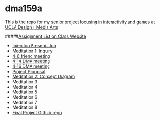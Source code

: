 # dma159a

This is the repo for my [senior project focusing in interactivity and games](http://classes.dma.ucla.edu/Spring21/159A/)  at [UCLA Design `|` Media Arts](dma.ucla.edu)

#####[Assignment List on Class Website](http://classes.dma.ucla.edu/Spring21/159A/schedule)

* [Intention Presentation](4-1-intentionpresentation)
* [Meditation 1: Inquiry](4-5-meditation1.md)
* [4-6 friend meeting](meeting-records/4-6-js-meeting.md)
* [4-14 DMA meeting](meeting-records/4-14-meeting.md)
* [4-16 DMA meeting](meeting-records/4-16-meeting.md)
* [Project Proposal](4-19-proposal)
* [Meditation 2: Concept Diagram](4-12-meditation2.md)
* Meditation 3
* Meditation 4
* Meditation 5
* Meditation 6
* Meditation 7
* Meditation 8
* [Final Project Github repo](https://github.com/xnastasia/savefrys.com)